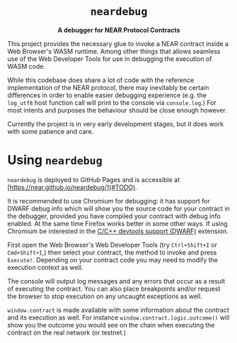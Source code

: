 <div align="center">
    <h1><code>neardebug</code></h1>
    <strong>A debugger for NEAR Protocol Contracts</strong>
</div>

This project provides the necessary glue to invoke a NEAR contract inside a Web Browser's WASM
runtime. Among other things that allows seamless use of the Web Developer Tools for use in
debugging the execution of WASM code.

While this codebase does share a lot of code with the reference implementation of the NEAR
protocol, there may inevitably be certain differences in order to enable easier debugging
experience (e.g. the `log_utf8` host function call will print to the console via `console.log`.)
For most intents and purposes the behaviour should be close enough however.

Currently the project is in very early development stages, but it does work with some patience and
care.

# Using `neardebug`

`neardebug` is deployed to GitHub Pages and is accessible at [https://near.github.io/neardebug/](#TODO).

It is recommended to use Chromium for debugging: it has support for DWARF debug info which will
show you the source code for your contract in the debugger, provided you have compiled your
contract with debug info enabled. At the same time Firefox works better in some other ways. If
using Chromium be interested in the [C/C++ devtools support (DWARF)][dwext] extension.

[dwext]:https://chromewebstore.google.com/detail/cc++-devtools-support-dwa/pdcpmagijalfljmkmjngeonclgbbannb?pli=1

First open the Web Browser's Web Developer Tools (try `Ctrl+Shift+I` or `Cmd+Shift+I`,) then select
your contract, the method to invoke and press `Execute!`. Depending on your contract code you may
need to modify the execution context as well.

The console will output log messages and any errors that occur as a result of executing the
contract. You can also place breakpoints and/or request the browser to stop execution on any
uncaught exceptions as well.

`window.contract` is made available with some information about the contract and its execution as
well. For instance `window.contract.logic.outcome()` will show you the outcome you would see on the
chain when executing the contract on the real network (or testnet.)
